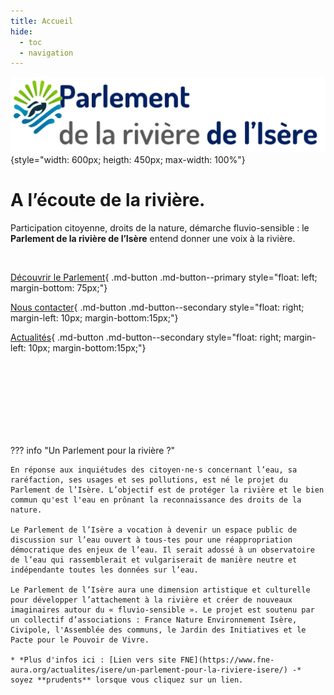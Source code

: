 ```yaml
---
title: Accueil
hide:
  - toc
  - navigation
---
```



![logo-accueil](https://github.com/Konsilion/konsilion-drive/blob/main/logo_banniere_index.png?raw=true){style="width: 600px; heigth: 450px; max-width: 100%"}

# A l’écoute de la rivière.

Participation citoyenne, droits de la nature, démarche fluvio-sensible : le **Parlement de la rivière de l’Isère** entend donner une voix à la rivière. 

<br>

[Découvrir le Parlement](./pages/qui-sommes-nous/){ .md-button .md-button--primary style="float: left; margin-bottom: 75px;"}

[Nous contacter](./pages/contact/){ .md-button .md-button--secondary style="float: right; margin-left: 10px; margin-bottom:15px;"}

[Actualités](./actualite){ .md-button .md-button--secondary style="float: right; margin-left: 10px; margin-bottom:15px;"}


<br><br><br><br><br><br><br>

??? info "Un Parlement pour la rivière ?"

    En réponse aux inquiétudes des citoyen·ne·s concernant l’eau, sa raréfaction, ses usages et ses pollutions, est né le projet du Parlement de l’Isère. L’objectif est de protéger la rivière et le bien commun qu'est l'eau en prônant la reconnaissance des droits de la nature. 
    
    Le Parlement de l’Isère a vocation à devenir un espace public de discussion sur l’eau ouvert à tous-tes pour une réappropriation démocratique des enjeux de l’eau. Il serait adossé à un observatoire de l’eau qui rassemblerait et vulgariserait de manière neutre et indépendante toutes les données sur l’eau. 
    
    Le Parlement de l’Isère aura une dimension artistique et culturelle pour développer l’attachement à la rivière et créer de nouveaux imaginaires autour du « fluvio-sensible ». Le projet est soutenu par un collectif d’associations : France Nature Environnement Isère, Civipole, l'Assemblée des communs, le Jardin des Initiatives et le Pacte pour le Pouvoir de Vivre. 
    
    * *Plus d'infos ici : [Lien vers site FNE](https://www.fne-aura.org/actualites/isere/un-parlement-pour-la-riviere-isere/) -* soyez **prudents** lorsque vous cliquez sur un lien.



<style>
    .md-container {
        background: rgb(255,255,255);
        background: linear-gradient(180deg, rgba(255,255,255,1), rgba(255,255,255,0.9), rgba(255,255,255,0.75), rgba(255,255,255,1));
    }
    .md-content{
        margin: 50px auto;
        max-width: 1250px;
        padding: 0 25px;
    }
    .md-button--secondary {
        background-color: rgba(255,255,255,0.8);
    }
</style>